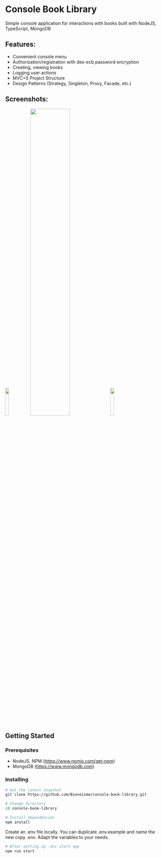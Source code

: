 # Console Book Library
Simple console application for interactions with books built with NodeJS, TypeScript, MongoDB

## Features:
* Convenient console menu
* Authorization/registration with des-ecb password encryption
* Creating, viewing books
* Logging user actions
* MVC+S Project Structure
* Design Patterns (Strategy, Singleton, Proxy, Facade, etc.)

## Screenshots:
<img src="https://user-images.githubusercontent.com/92920845/198930922-b5ca2316-f1e0-4280-bc6b-d99a5c377aac.png" width="15%"/> <img src="https://user-images.githubusercontent.com/92920845/198930972-86fa235d-f425-4ca7-b5be-d3bca24637a9.png" width="50%"/> <img src="https://user-images.githubusercontent.com/92920845/198931028-bd6717dd-5ebf-46ff-ac6a-96a6e15c1678.png" width="15%"/>

## Getting Started
### Prerequisites
* NodeJS, NPM (https://www.npmjs.com/get-npm)
* MongoDB (https://www.mongodb.com)

### Installing
```bash
# Get the latest snapshot
git clone https://github.com/Bioneisme/console-book-library.git
```
``` bash
# Change directory
cd console-book-library
```
``` bash
# Install dependencies
npm install
```
Create an .env file locally. You can duplicate .env.example and name the new copy .env. Adapt the variables to your needs.
``` bash
# After setting up .env start app
npm run start
```
